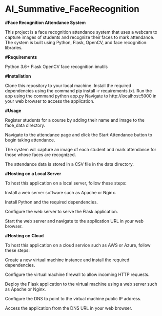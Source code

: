 # AI_Summative_FaceRecognition
**#Face Recognition Attendance System**

This project is a face recognition attendance system that uses a webcam to capture images of students and recognize their faces to mark attendance. The system is built using Python, Flask, OpenCV, and face recognition libraries.

**#Requirements**

Python 3.6+
Flask
OpenCV
face recognition
imutils


**#Installation**

Clone this repository to your local machine.
Install the required dependencies using the command pip install -r requirements.txt.
Run the app using the command python app.py
Navigate to http://localhost:5000 in your web browser to access the application.


**#Usage**

Register students for a course by adding their name and image to the face_data directory.

Navigate to the attendance page and click the Start Attendance button to begin taking attendance.

The system will capture an image of each student and mark attendance for those whose faces are recognized.

The attendance data is stored in a CSV file in the data directory.


**#Hosting on a Local Server**

To host this application on a local server, follow these steps:

Install a web server software such as Apache or Nginx.

Install Python and the required dependencies.

Configure the web server to serve the Flask application.

Start the web server and navigate to the application URL in your web browser.


**#Hosting on Cloud**

To host this application on a cloud service such as AWS or Azure, follow these steps:

Create a new virtual machine instance and install the required dependencies.

Configure the virtual machine firewall to allow incoming HTTP requests.

Deploy the Flask application to the virtual machine using a web server such as Apache or Nginx.

Configure the DNS to point to the virtual machine public IP address.

Access the application from the DNS URL in your web browser.
